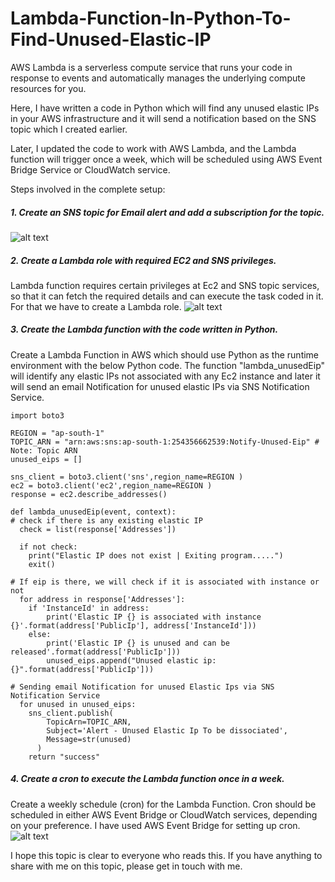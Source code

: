 # Lambda-Function-In-Python-To-Find-Unused-Elastic-IP

AWS Lambda is a serverless compute service that runs your code in response to events and automatically manages the underlying compute resources for you.

Here, I have written a code in Python which will find any unused elastic IPs in your AWS infrastructure and it will send a notification based on the SNS topic which I created earlier. 

Later, I updated the code to work with AWS Lambda, and the Lambda function will trigger once a week, which will be scheduled using AWS Event Bridge Service or CloudWatch service.

Steps involved in the complete setup:

##### 1. Create an SNS topic for Email alert and add a subscription for the topic.
![alt text](https://s3.ap-south-1.amazonaws.com/githubpjts.aneeshponnu.tech/SNS+Topic.PNG "SNS topic for Email ALert")
##### 2. Create a Lambda role with required EC2 and SNS privileges. 
Lambda function requires certain privileges at Ec2 and SNS topic services, so that it can fetch the required details and can execute the task coded in it. For that we have to create a Lambda role.
![alt text](https://s3.ap-south-1.amazonaws.com/githubpjts.aneeshponnu.tech/Lambda+Role.PNG "Lambda Role for Access")
##### 3. Create the Lambda function with the code written in Python.
Create a Lambda Function in AWS which should use Python as the runtime environment with the below Python code.
The function "lambda_unusedEip" will identify any elastic IPs not associated with any Ec2 instance and later it will send an email Notification for unused elastic IPs via SNS Notification Service.
```
import boto3

REGION = "ap-south-1"
TOPIC_ARN = "arn:aws:sns:ap-south-1:254356662539:Notify-Unused-Eip" # Note: Topic ARN
unused_eips = []

sns_client = boto3.client('sns',region_name=REGION )
ec2 = boto3.client('ec2',region_name=REGION )
response = ec2.describe_addresses()

def lambda_unusedEip(event, context):
# check if there is any existing elastic IP
  check = list(response['Addresses'])

  if not check:
    print("Elastic IP does not exist | Exiting program.....")
    exit()

# If eip is there, we will check if it is associated with instance or not
  for address in response['Addresses']:
    if 'InstanceId' in address:
        print('Elastic IP {} is associated with instance {}'.format(address['PublicIp'], address['InstanceId']))
    else:
        print('Elastic IP {} is unused and can be released'.format(address['PublicIp']))
        unused_eips.append("Unused elastic ip: {}".format(address['PublicIp']))

# Sending email Notification for unused Elastic Ips via SNS Notification Service   
  for unused in unused_eips:
    sns_client.publish(
        TopicArn=TOPIC_ARN, 
        Subject='Alert - Unused Elastic Ip To be dissociated',
        Message=str(unused)
      )
    return "success"
```
##### 4. Create a cron to execute the Lambda function once in a week.
Create a weekly schedule (cron) for the Lambda Function. Cron should be scheduled in either AWS Event Bridge or CloudWatch services, depending on your preference. I have used AWS Event Bridge for setting up cron.
![alt text](https://s3.ap-south-1.amazonaws.com/githubpjts.aneeshponnu.tech/Cron+Event.PNG "AWS Event Bridge")

I hope this topic is clear to everyone who reads this. If you have anything to share with me on this topic, please get in touch with me.
